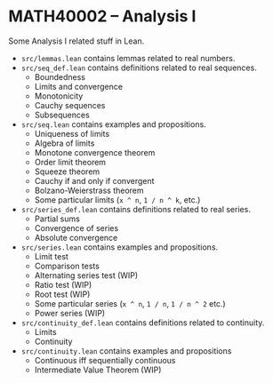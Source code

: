 # MATH40002 &ndash; Analysis I

Some Analysis I related stuff in Lean.

- `src/lemmas.lean` contains lemmas related to real numbers.
- `src/seq_def.lean` contains definitions related to real sequences.
    + Boundedness
    + Limits and convergence
    + Monotonicity
    + Cauchy sequences
    + Subsequences
- `src/seq.lean` contains examples and propositions.
    + Uniqueness of limits
    + Algebra of limits
    + Monotone convergence theorem
    + Order limit theorem
    + Squeeze theorem
    + Cauchy if and only if convergent
    + Bolzano-Weierstrass theorem
    + Some particular limits (`x ^ n`, `1 / n ^ k`, etc.)
- `src/series_def.lean` contains definitions related to real series.
    + Partial sums
    + Convergence of series
    + Absolute convergence
- `src/series.lean` contains examples and propositions.
    + Limit test
    + Comparison tests
    + Alternating series test (WIP)
    + Ratio test (WIP)
    + Root test (WIP)
    + Some particular series (`x ^ n`, `1 / n`, `1 / n ^ 2` etc.)
    + Power series (WIP)
- `src/continuity_def.lean` contains definitions related to continuity.
    + Limits
    + Continuity
- `src/continuity.lean` contains examples and propositions
    + Continuous iff sequentially continuous
    + Intermediate Value Theorem (WIP)